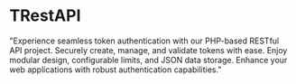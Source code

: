 # TRestAPI
"Experience seamless token authentication with our PHP-based RESTful API project. Securely create, manage, and validate tokens with ease. Enjoy modular design, configurable limits, and JSON data storage. Enhance your web applications with robust authentication capabilities."
